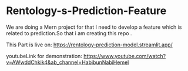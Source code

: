 # Rentology-s-Prediction-Feature
We are doing a Mern project for that I need to develop a feature which is related to prediction.So that i am creating this repo .

This Part is live on: https://rentology-prediction-model.streamlit.app/

youtubeLink for demonstration: https://www.youtube.com/watch?v=AWwddChkik4&ab_channel=HabibunNabiHemel
